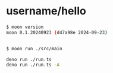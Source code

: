 # username/hello

``` sh
$ moon version
moon 0.1.20240923 (d47a98e 2024-09-23)


$ moon run ./src/main

deno run ./run.ts
deno run ./run.ts -A
```
